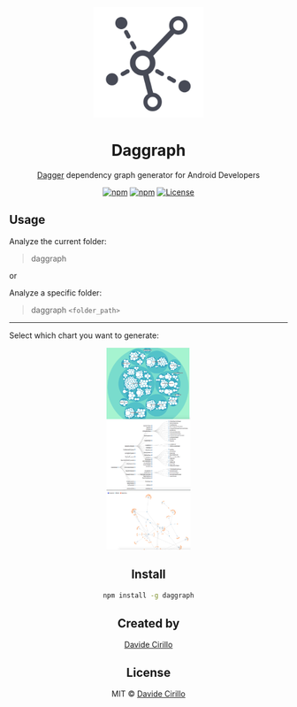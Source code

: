 <p align="center"><a href="https://github.com/dvdciri/daggraph" target="_blank"><img width="200"src="img/icon.png"></a></p>
<h1 align="center">Daggraph</h1>
<p align="center"><a href="http://square.github.io/dagger/" target="_blank">Dagger</a> dependency graph generator for Android Developers</p>
<p align="center">
  <a href="https://www.npmjs.com/package/daggraph"><img src="https://img.shields.io/npm/dt/daggraph.svg" alt="npm"></a>
  <a href="https://www.npmjs.com/package/daggraph"><img src="https://img.shields.io/npm/v/daggraph.svg" alt="npm"></a>
  <a href="LICENSE"><img src="https://img.shields.io/badge/license-MIT-blue.svg" alt="License"></a>
</p>

## Usage
Analyze the current folder:
> daggraph

or

Analyze a specific folder:
> daggraph `<folder_path>`

--------

Select which chart you want to generate:

<d align="center">
  <div style="display: in-line"><img width="30%" src="img/bubble_graph.png" /></div>
  <div style="display: in-line"><img width="30%" src="img/tree_graph.png" /></div>
  <div style="display: in-line"><img width="30%" src="img/linked_node_graph.png" /></div>
</p>

## Install

```sh
npm install -g daggraph
```

## Created by
[Davide Cirillo](https://github.com/dvdciri)

## License
MIT © [Davide Cirillo](https://github.com/dvdciri)
